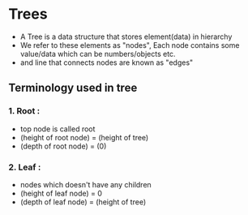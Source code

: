 # Trees

- A Tree is a data structure that stores element(data) in hierarchy
- We refer to these elements as "nodes", Each node contains some value/data which can be numbers/objects etc.
- and line that connects nodes are known as "edges"

## Terminology used in tree

### 1. Root :

- top node is called root
- (height of root node) = (height of tree)
- (depth of root node) = (0)

### 2. Leaf :

- nodes which doesn't have any children
- (height of leaf node) = 0
- (depth of leaf node) = (height of tree)

